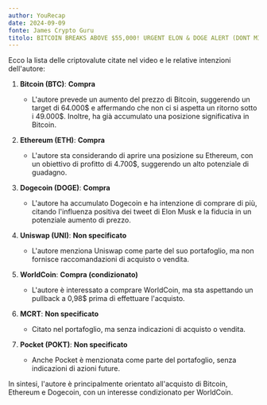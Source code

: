 ```yaml
---
author: YouRecap
date: 2024-09-09
fonte: James Crypto Guru
titolo: BITCOIN BREAKS ABOVE $55,000! URGENT ELON & DOGE ALERT (DONT MISS THIS) 🚨 🚨
---
```


Ecco la lista delle criptovalute citate nel video e le relative intenzioni dell'autore:

1. **Bitcoin (BTC)**: **Compra**
   - L'autore prevede un aumento del prezzo di Bitcoin, suggerendo un target di 64.000$ e affermando che non ci si aspetta un ritorno sotto i 49.000$. Inoltre, ha già accumulato una posizione significativa in Bitcoin.

2. **Ethereum (ETH)**: **Compra**
   - L'autore sta considerando di aprire una posizione su Ethereum, con un obiettivo di profitto di 4.700$, suggerendo un alto potenziale di guadagno.

3. **Dogecoin (DOGE)**: **Compra**
   - L'autore ha accumulato Dogecoin e ha intenzione di comprare di più, citando l'influenza positiva dei tweet di Elon Musk e la fiducia in un potenziale aumento di prezzo.

4. **Uniswap (UNI)**: **Non specificato**
   - L'autore menziona Uniswap come parte del suo portafoglio, ma non fornisce raccomandazioni di acquisto o vendita.

5. **WorldCoin**: **Compra (condizionato)**
   - L'autore è interessato a comprare WorldCoin, ma sta aspettando un pullback a 0,98$ prima di effettuare l'acquisto.

6. **MCRT**: **Non specificato**
   - Citato nel portafoglio, ma senza indicazioni di acquisto o vendita.

7. **Pocket (POKT)**: **Non specificato**
   - Anche Pocket è menzionata come parte del portafoglio, senza indicazioni di azioni future.

In sintesi, l'autore è principalmente orientato all'acquisto di Bitcoin, Ethereum e Dogecoin, con un interesse condizionato per WorldCoin.

